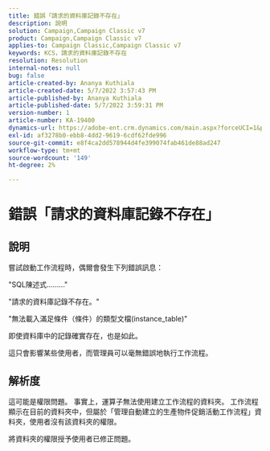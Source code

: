 ```yaml
---
title: 錯誤「請求的資料庫記錄不存在」
description: 說明
solution: Campaign,Campaign Classic v7
product: Campaign,Campaign Classic v7
applies-to: Campaign Classic,Campaign Classic v7
keywords: KCS，請求的資料庫記錄不存在
resolution: Resolution
internal-notes: null
bug: false
article-created-by: Ananya Kuthiala
article-created-date: 5/7/2022 3:57:43 PM
article-published-by: Ananya Kuthiala
article-published-date: 5/7/2022 3:59:31 PM
version-number: 1
article-number: KA-19400
dynamics-url: https://adobe-ent.crm.dynamics.com/main.aspx?forceUCI=1&pagetype=entityrecord&etn=knowledgearticle&id=caa7bd67-1ece-ec11-a7b5-0022480a8e40
exl-id: af3278b0-ebb8-4dd2-9619-6cdf62fde996
source-git-commit: e8f4ca2dd578944d4fe399074fab461de88ad247
workflow-type: tm+mt
source-wordcount: '149'
ht-degree: 2%

---
```


# 錯誤「請求的資料庫記錄不存在」

## 說明


嘗試啟動工作流程時，偶爾會發生下列錯誤訊息：

&quot;SQL陳述式……...&quot;

&quot;請求的資料庫記錄不存在。&quot;

&quot;無法載入滿足條件（條件）的類型文檔(instance_table)&quot;

即使資料庫中的記錄確實存在，也是如此。

這只會影響某些使用者，而管理員可以毫無錯誤地執行工作流程。


## 解析度


這可能是權限問題。 事實上，運算子無法使用建立工作流程的資料夾。 工作流程顯示在目前的資料夾中，但屬於「管理自動建立的生產物件促銷活動工作流程」資料夾，使用者沒有該資料夾的權限。

將資料夾的權限授予使用者已修正問題。

